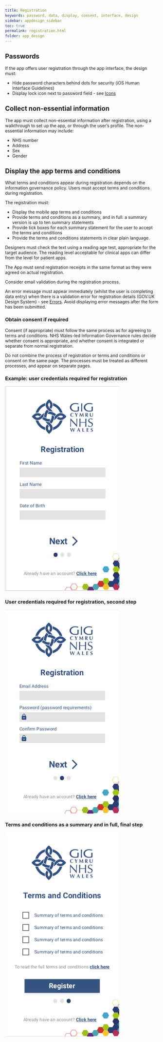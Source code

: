 ```yaml
---
title: Registration
keywords: password, data, display, consent, interface, design
sidebar: appdesign_sidebar
toc: true
permalink: registration.html
folder: app_design 
---
```


## Passwords

If the app offers user registration through the app interface, the design must:
* Hide password characters behind dots for security (iOS Human Interface Guidelines)  
* Display lock icon next to password field - see [Icons](/icons.html)  

## Collect non-essential information 

The app must collect non-essential information after registration, using a walkthrough to set up the app, or through the user’s profile. The non-essential information may include:  
* NHS number
* Address
* Sex 
* Gender

## Display the app terms and conditions  
What terms and conditions appear during registration depends on the information governance policy.  Users must accept terms and conditions during registration.

The registration must:
* Display the mobile app terms and conditions
* Provide terms and conditions as a summary, and in full: a summary version is up to ten summary statements
* Provide tick boxes for each summary statement for the user to accept the terms and conditions
* Provide the terms and conditions statements in clear plain language. 

Designers must check the text using a reading age test, appropriate for the target audience. The reading level acceptable for clinical apps can differ from the level for patient apps. 

The App must send registration receipts in the same format as they were agreed on actual registration.

Consider email validation during the registration process. 

An error message must appear immediately (whilst the user is completing data entry) when there is a validation error for registration details (GOV.UK Design System) - see [Errors](/errors.html). Avoid displaying error messages after the form has been submitted.

### Obtain consent if required

Consent (if appropriate) must follow the same process as for agreeing to terms and conditions. NHS Wales-led Information Governance rules decide whether consent is appropriate, and whether consent is integrated or separate from normal registration.  

Do not combine the process of registration or terms and conditions or consent on the same page. The processes must be treated as different processes, and appear on separate pages.  

### Example: user credentials required for registration

<img class="img-responsive img-thumbnail" src="/images/examples/design-standards-access-registration1.png">

### User credentials required for registration, second step

<img class="img-responsive img-thumbnail" src="/images/examples/design-standards-access-registration2.png">

### Terms and conditions as a summary and in full, final step 

<img class="img-responsive img-thumbnail" src="/images/examples/design-standards-access-registration3.png">